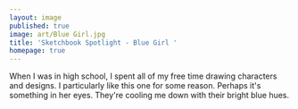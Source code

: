 ```yaml
---
layout: image
published: true
image: art/Blue Girl.jpg
title: 'Sketchbook Spotlight - Blue Girl '
homepage: true
---
```

When I was in high school, I spent all of my free time drawing characters and designs. I particularly like this one for some reason. Perhaps it's something in her eyes. They're cooling me down with their bright blue hues. 


